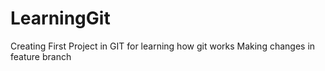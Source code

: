 # LearningGit
Creating First Project in GIT for learning how git works
Making changes in feature branch
